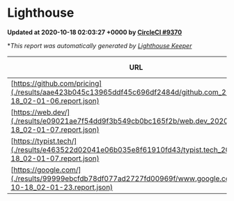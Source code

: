 
# Lighthouse

**Updated at 2020-10-18 02:03:27 +0000 by [CircleCI #9370](https://circleci.com/gh/ItinerisLtd/lighthouse-keeper-example/9370)**

**This report was automatically generated by [Lighthouse Keeper](https://github.com/itinerisltd/lighthouse-keeper)*

| URL | Performance | Accessibility | Best Practices | SEO | PWA | Updated At |
| --- | --- | --- | --- | --- | --- | --- |
| [https://github.com/pricing](./results/aae423b045c13965ddf45c696df2484d/github.com_2020-10-18_02-01-06.report.json) | 0.58 | 0.96 | 0.93 | 0.85 | 0.54 | 2020-10-18T02:01:06.999Z |
| [https://web.dev/](./results/e09021ae7f54dd9f3b549cb0bc165f2b/web.dev_2020-10-18_02-01-07.report.json) | 0.85 | 1 | 0.93 | 0.99 | 0.96 | 2020-10-18T02:01:07.642Z |
| [https://typist.tech/](./results/e463522d02041e06b035e8f61910fd43/typist.tech_2020-10-18_02-01-07.report.json) | 0.86 | 0.92 | 0.93 | 0.98 | 0.57 | 2020-10-18T02:01:07.803Z |
| [https://google.com/](./results/99999ebcfdb78df077ad2727fd00969f/www.google.com_2020-10-18_02-01-23.report.json) | 0.72 | 0.9 | 0.93 | 0.85 | 0.54 | 2020-10-18T02:01:23.519Z |

